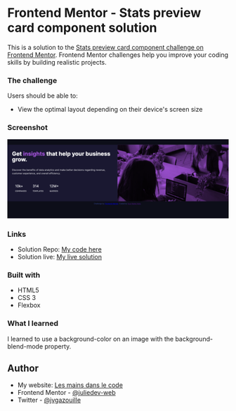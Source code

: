 # Frontend Mentor - Stats preview card component solution

This is a solution to the [Stats preview card component challenge on Frontend Mentor](https://www.frontendmentor.io/challenges/stats-preview-card-component-8JqbgoU62). Frontend Mentor challenges help you improve your coding skills by building realistic projects. 

### The challenge

Users should be able to:

- View the optimal layout depending on their device's screen size

### Screenshot

![My solution](/desktop-screenshot.jpg)

### Links

- Solution Repo: [My code here](https://github.com/juliedev-web/FEM-stats-preview-card-component-main)
- Solution live: [My live solution](https://fem-stats-preview-card-component-main.vercel.app)

### Built with

- HTML5
- CSS 3
- Flexbox

### What I learned

I learned to use a background-color on an image with the background-blend-mode property.

## Author
- My website: [Les mains dans le code](https://lesmainsdanslecode.com)
- Frontend Mentor - [@juliedev-web](https://www.frontendmentor.io/profile/juliedev-web)
- Twitter - [@jvgazouille](https://www.twitter.com/jvgazouille)
